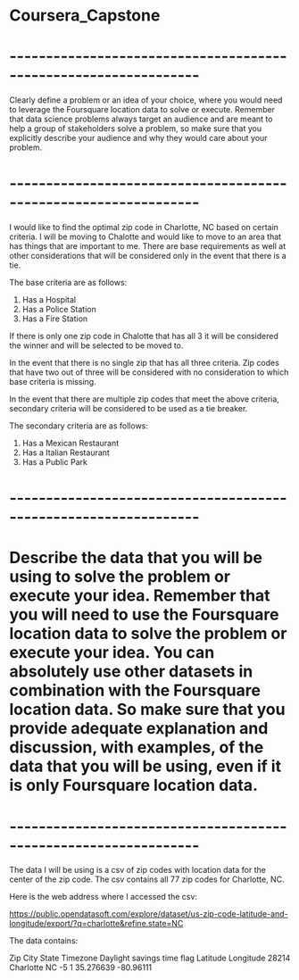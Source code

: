 # Coursera_Capstone
# ----------------------------------------------------------------
Clearly define a problem or an idea of your choice, where you would need to leverage the Foursquare location data to solve or execute. Remember that data science problems always target an audience and are meant to help a group of stakeholders solve a problem, so make sure that you explicitly describe your audience and why they would care about your problem.

# ----------------------------------------------------------------
I would like to find the optimal zip code in Charlotte, NC based on certain criteria. I will be moving to Chalotte and would like to move to an area that has things that are important to me. There are base requirements as well at other considerations that will be considered only in the event that there is a tie.

The base criteria are as follows:

1. Has a Hospital 
2. Has a Police Station
3. Has a Fire Station

If there is only one zip code in Chalotte that has all 3 it will be considered the winner and will be selected to be moved to.

In the event that there is no single zip that has all three criteria. Zip codes that have two out of three will be considered with no consideration to which base criteria is missing.

In the event that there are multiple zip codes that meet the above criteria, secondary criteria will be considered to be used as a tie breaker.

The secondary criteria are as follows:

1. Has a Mexican Restaurant
2. Has a Italian Restaurant
3. Has a Public Park


# ---------------------------------------------------------------- 

# Describe the data that you will be using to solve the problem or execute your idea. Remember that you will need to use the Foursquare location data to solve the problem or execute your idea. You can absolutely use other datasets in combination with the Foursquare location data. So make sure that you provide adequate explanation and discussion, with examples, of the data that you will be using, even if it is only Foursquare location data.

# ----------------------------------------------------------------

The data I will be using is a csv of zip codes with location data for the center of the zip code. The csv contains all 77 zip codes for Charlotte, NC.

Here is the web address where I accessed the csv:

https://public.opendatasoft.com/explore/dataset/us-zip-code-latitude-and-longitude/export/?q=charlotte&refine.state=NC

The data contains:

Zip    City      State Timezone  Daylight savings time flag  Latitude  Longitude
28214  Charlotte NC    -5        1                           35.276639 -80.96111
